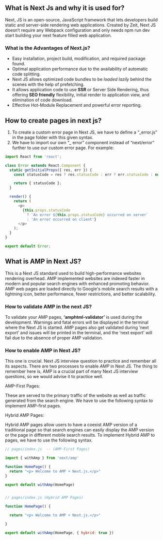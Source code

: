## What is Next Js and why it is used for?

Next, JS is an open-source, JavaScript framework that lets developers build static and server-side rendering web applications. Created by Zeit, Next JS doesn’t require any Webpack configuration and only needs npm run dev start building your next feature filled web application.

### What is the Advantages of Next.js?

- Easy installation, project build, modification, and required package found.
- Optimal application performance due to the availability of automatic code splitting.
- Next JS allows optimized code bundles to be _loaded lazily_ behind the scenes with the help of prefetching.
- It allows application code to use **SSR** or Server Side Rendering, thus offering **SEO friendly** flexibility, initial render to application view, and elimination of code download.
- Effective Hot-Module Replacement and powerful error reporting.

## How to create pages in next js?

1. To create a custom error page in Next JS, we have to define a “\_error.js” in the page folder with this given syntax.
2. We have to import our own “\_ error” component instead of “next/error” further to use our custom error page. For example:

```js
import React from 'react';

class Error extends React.Component {
  static getInitialProps({ res, err }) {
    const statusCode = res ? res.statusCode : err ? err.statusCode : null;

    return { statusCode };
  }

  render() {
    return (
      <p>
        {this.props.statusCode
          ? `An error ${this.props.statusCode} occurred on server`
          : 'An error occurred on client'}
      </p>
    );
  }
}

export default Error;
```

## What is AMP in Next JS?

This is a Next JS standard used to build high-performance websites rendering overhead. AMP implemented websites are indexed faster in modern and popular search engines with enhanced promoting behavior. AMP web pages are loaded directly to Google's mobile search results with a lightning icon, better performance, fewer restrictions, and better scalability.

### How to validate AMP in the next JS?

To validate your AMP pages, **‘amphtml-validator’** is used during the development. Warnings and fatal errors will be displayed in the terminal where the Next JS is started. AMP pages also get validated during ‘next export’ and issues will be printed in the terminal, and the ‘next export’ will fail due to the absence of proper AMP validation.

### How to enable AMP in Next JS?

This one is crucial. Next JS interview question to practice and remember all its aspects. There are two processes to enable _AMP_ in Next JS. The thing to remember here is, AMP is a crucial part of many Next JS interview questions, so we would advise it to practice well.

AMP-First Pages:

These are served to the primary traffic of the website as well as traffic generated from the search engine. We have to use the following syntax to implement AMP-first pages.

Hybrid AMP Pages:

Hybrid AMP pages allow users to have a coexist AMP version of a traditional page so that search engines can easily display the AMP version or the page in different mobile search results. To implement Hybrid AMP to pages, we have to use the following syntax.

```js
// pages/index.js  -- (AMP-First Pages)

import { withAmp } from 'next/amp'

function HomePage() {
  return "<p> Welcome to AMP + Next.js.</p>"
}

export default withAmp(HomePage)


// pages/index.js (Hybrid AMP Pages)

function HomePage() {

  return "<p> Welcome to AMP + Next.js.</p>"

}

export default withAmp(HomePage, { hybrid: true })

```
